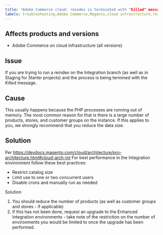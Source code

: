 ```yaml
---
title: "Adobe Commerce cloud: reindex is terminated with "Killed" message"
labels: troubleshooting,Adobe Commerce,Magento,cloud infrastructure,reindex,integration,staging,starter,
---
```


## Affects products and versions
* Adobe Commerce on cloud infrastructure (all versions)

## Issue

If you are trying to run a reindex on the Integration branch (as well as in Staging for Starter projects) and the process is being termined with the *Killed* message.

## Cause

This usually happens because the PHP processes are running out of memory.
The most common reason for that is there is a large number of products, stores, and customer groups on the instance. If this applies to you, we strongly recommend that you reduce the data size.

## Solution

Per https://devdocs.magento.com/cloud/architecture/pro-architecture.html#cloud-arch-int
For best performance in the Integration environment follow these best practices:

* Restrict catalog size
* Limit use to one or two concurrent users
* Disable crons and manually run as needed

Solution

1. You should reduce the number of products (as well as customer groups and stores - if applicable)
2. If this has not been done, request an upgrade to the Enhanced Integration environments - take note of the restriction on the number of environments you would be limited to once the upgrade has been performed.
